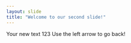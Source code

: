 ```yaml
---
layout: slide
title: "Welcome to our second slide!"
---
```

Your new text 123
Use the left arrow to go back!
